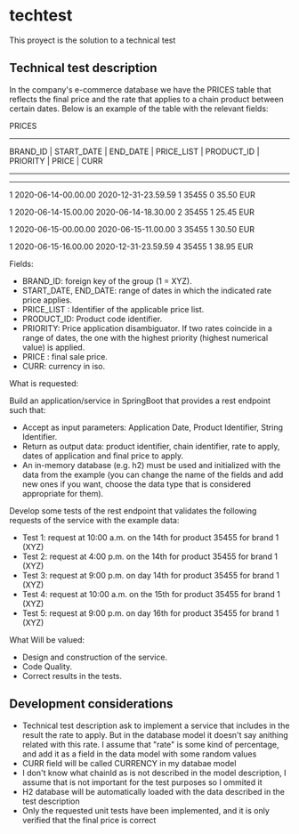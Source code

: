 # techtest

This proyect is the solution to a technical test

## Technical test description

In the company's e-commerce database we have the PRICES table that reflects the final price and the
rate that applies to a chain product between certain dates. Below is an example of the table with the
relevant fields:

PRICES

-------------

BRAND_ID | START_DATE | END_DATE | PRICE_LIST | PRODUCT_ID | PRIORITY | PRICE |
CURR

------------------------------------------------------------------------------------------------------------------------------------------
------------

1 2020-06-14-00.00.00 2020-12-31-23.59.59 1 35455 0 35.50 EUR

1 2020-06-14-15.00.00 2020-06-14-18.30.00 2 35455 1 25.45 EUR

1 2020-06-15-00.00.00 2020-06-15-11.00.00 3 35455 1 30.50 EUR

1 2020-06-15-16.00.00 2020-12-31-23.59.59 4 35455 1 38.95 EUR

Fields:

* BRAND_ID: foreign key of the group (1 = XYZ).
* START_DATE, END_DATE: range of dates in which the indicated rate price applies.
* PRICE_LIST : Identifier of the applicable price list.
* PRODUCT_ID: Product code identifier.
* PRIORITY: Price application disambiguator. If two rates coincide in a range of dates, the one with the
highest priority (highest numerical value) is applied.
* PRICE : final sale price.
* CURR: currency in iso.

What is requested:

Build an application/service in SpringBoot that provides a rest endpoint such that:

* Accept as input parameters: Application Date, Product Identifier, String Identifier.
* Return as output data: product identifier, chain identifier, rate to apply, dates of application and final
price to apply.
* An in-memory database (e.g. h2) must be used and initialized with the data from the example (you can
change the name of the fields and add new ones if you want, choose the data type that is considered
appropriate for them).

Develop some tests of the rest endpoint that validates the following requests of the service with the
example data:

* Test 1: request at 10:00 a.m. on the 14th for product 35455 for brand 1 (XYZ)
* Test 2: request at 4:00 p.m. on the 14th for product 35455 for brand 1 (XYZ)
* Test 3: request at 9:00 p.m. on day 14th for product 35455 for brand 1 (XYZ)
* Test 4: request at 10:00 a.m. on the 15th for product 35455 for brand 1 (XYZ)
* Test 5: request at 9:00 p.m. on day 16th for product 35455 for brand 1 (XYZ)

What Will be valued:

* Design and construction of the service.
* Code Quality.
* Correct results in the tests.


## Development considerations

* Technical test description ask to implement a service that includes in the result the rate to apply. But in the database model it doesn't say anithing related with this rate. I assume that "rate" is some kind of percentage, and add it as a field in the data model with some random values
* CURR field will be called CURRENCY in my databae model
* I don't know what chainId as is not described in the model description, I assume that is not important for the test purposes so I ommited it
* H2 database will be automatically loaded with the data described in the test description
* Only the requested unit tests have been implemented, and it is only verified that the final price is correct


